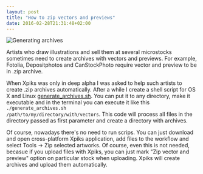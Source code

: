 ```yaml
---
layout: post
title: "How to zip vectors and previews"
date: 2016-02-28T21:31:48+02:00
---
```


<img alt="Generating archives" src="{{site.url}}/images/posts/GenerateArchives.jpg" class="small-12 large-12" />

Artists who draw illustrations and sell them at several microstocks sometimes need to create archives with vectors and previews. For example, Fotolia, Depositphotos and CanStockPhoto require vector and preview to be in .zip archive.

When Xpiks was only in deep alpha I was asked to help such artists to create .zip archives automatically. After a while I create a shell script for OS X and Linux <a href="https://raw.githubusercontent.com/Ribtoks/heap/master/stock_archiver/generate_archives.sh" target="_blank">generate_archives.sh</a>. You can put it to any directory, make it executable and in the terminal you can execute it like this <code class="highlighter-rouge">./generate_archives.sh /path/to/my/directory/with/vectors</code>. This code will process all files in the directory passed as first parameter and create a directory with archives.

Of course, nowadays there's no need to run scrips. You can just download and open cross-platform Xpiks application, add files to the workflow and select Tools -> Zip selected artworks. Of course, even this is not needed, becasue if you upload files with Xpiks, you can just mark "Zip vector and preview" option on particular stock when uploading. Xpiks will create archives and upload them automatically.